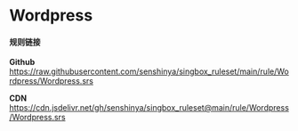 # Wordpress

#### 规则链接

**Github**
https://raw.githubusercontent.com/senshinya/singbox_ruleset/main/rule/Wordpress/Wordpress.srs

**CDN**
https://cdn.jsdelivr.net/gh/senshinya/singbox_ruleset@main/rule/Wordpress/Wordpress.srs